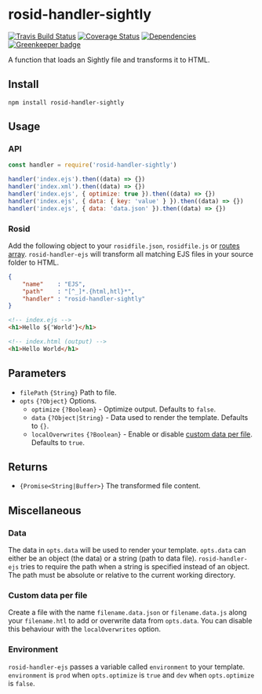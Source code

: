 # rosid-handler-sightly

[![Travis Build Status](https://travis-ci.org/electerious/rosid-handler-ejs.svg?branch=master)](https://travis-ci.org/electerious/rosid-handler-ejs) [![Coverage Status](https://coveralls.io/repos/github/electerious/rosid-handler-ejs/badge.svg?branch=master)](https://coveralls.io/github/electerious/rosid-handler-ejs?branch=master)  [![Dependencies](https://david-dm.org/electerious/rosid-handler-ejs.svg)](https://david-dm.org/electerious/rosid-handler-ejs#info=dependencies) [![Greenkeeper badge](https://badges.greenkeeper.io/electerious/rosid-handler-ejs.svg)](https://greenkeeper.io/)

A function that loads an Sightly file and transforms it to HTML.

## Install

```
npm install rosid-handler-sightly
```

## Usage

### API

```js
const handler = require('rosid-handler-sightly')

handler('index.ejs').then((data) => {})
handler('index.xml').then((data) => {})
handler('index.ejs', { optimize: true }).then((data) => {})
handler('index.ejs', { data: { key: 'value' } }).then((data) => {})
handler('index.ejs', { data: 'data.json' }).then((data) => {})
```

### Rosid

Add the following object to your `rosidfile.json`, `rosidfile.js` or [routes array](https://github.com/electerious/Rosid/blob/master/docs/Routes.md). `rosid-handler-ejs` will transform all matching EJS files in your source folder to HTML.

```json
{
	"name"    : "EJS",
	"path"    : "[^_]*.{html,htl}*",
	"handler" : "rosid-handler-sightly"
}
```

```html
<!-- index.ejs -->
<h1>Hello ${'World'}</h1>
```

```html
<!-- index.html (output) -->
<h1>Hello World</h1>
```

## Parameters

- `filePath` `{String}` Path to file.
- `opts` `{?Object}` Options.
	- `optimize` `{?Boolean}` - Optimize output. Defaults to `false`.
	- `data` `{?Object|String}` - Data used to render the template. Defaults to `{}`.
	- `localOverwrites` `{?Boolean}` - Enable or disable [custom data per file](#custom-data-per-file). Defaults to `true`.

## Returns

- `{Promise<String|Buffer>}` The transformed file content.

## Miscellaneous

### Data

The data in `opts.data` will be used to render your template. `opts.data` can either be an object (the data) or a string (path to data file). `rosid-handler-ejs` tries to require the path when a string is specified instead of an object. The path must be absolute or relative to the current working directory.

### Custom data per file

Create a file with the name `filename.data.json` or `filename.data.js` along your `filename.htl` to add or overwrite data from `opts.data`. You can disable this behaviour with the `localOverwrites` option.

### Environment

`rosid-handler-ejs` passes a variable called `environment` to your template. `environment` is `prod` when `opts.optimize` is `true` and `dev` when `opts.optimize` is `false`.
